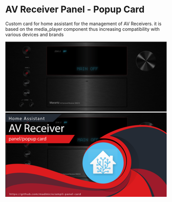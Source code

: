 # AV Receiver Panel - Popup Card
Custom card for home assistant for the management of AV Receivers.
it is based on the media_player component thus increasing compatibility with various devices and brands

![all](example/ampli_1.png)
[![Watch the video](example/screen_video.png)](https://youtu.be/-ai8dvM8xrc)
